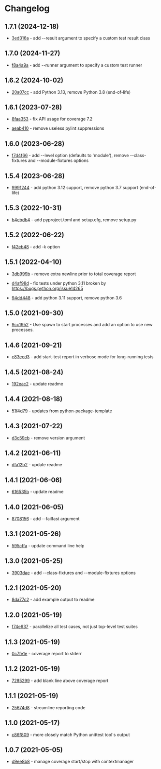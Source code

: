 # Changelog

## 1.7.1 (2024-12-18)

- [3ed316a](https://github.com/craigahobbs/unittest-parallel/commit/3ed316a) - add --result argument to specify a custom test result class

## 1.7.0 (2024-11-27)

- [f8a4a9a](https://github.com/craigahobbs/unittest-parallel/commit/f8a4a9a) - add --runner argument to specify a custom test runner

## 1.6.2 (2024-10-02)

- [20a07cc](https://github.com/craigahobbs/unittest-parallel/commit/20a07cc) - add Python 3.13, remove Python 3.8 \(end-of-life\)

## 1.6.1 (2023-07-28)

- [8faa353](https://github.com/craigahobbs/unittest-parallel/commit/8faa353) - fix API usage for coverage 7.2

- [aeab410](https://github.com/craigahobbs/unittest-parallel/commit/aeab410) - remove useless pylint suppressions

## 1.6.0 (2023-06-28)

- [f7d4f66](https://github.com/craigahobbs/unittest-parallel/commit/f7d4f66) - add --level option \(defaults to 'module'\), remove --class-fixtures and --module-fixtures options

## 1.5.4 (2023-06-28)

- [9991244](https://github.com/craigahobbs/unittest-parallel/commit/9991244) - add python 3.12 support, remove python 3.7 support \(end-of-life\)

## 1.5.3 (2022-10-31)

- [b4ebdb4](https://github.com/craigahobbs/unittest-parallel/commit/b4ebdb4) - add pyproject.toml and setup.cfg, remove setup.py

## 1.5.2 (2022-06-22)

- [f42eb48](https://github.com/craigahobbs/unittest-parallel/commit/f42eb48) - add -k option

## 1.5.1 (2022-04-10)

- [3db999b](https://github.com/craigahobbs/unittest-parallel/commit/3db999b) - remove extra newline prior to total coverage report

- [d4af98d](https://github.com/craigahobbs/unittest-parallel/commit/d4af98d) - fix tests under python 3.11 broken by https://bugs.python.org/issue14265

- [94dd448](https://github.com/craigahobbs/unittest-parallel/commit/94dd448) - add python 3.11 support, remove python 3.6

## 1.5.0 (2021-09-30)

- [9cc1952](https://github.com/craigahobbs/unittest-parallel/commit/9cc1952) - Use spawn to start processes and add an option to use new processes.

## 1.4.6 (2021-09-21)

- [c83ecd3](https://github.com/craigahobbs/unittest-parallel/commit/c83ecd3) - add start-test report in verbose mode for long-running tests

## 1.4.5 (2021-08-24)

- [192eac2](https://github.com/craigahobbs/unittest-parallel/commit/192eac2) - update readme

## 1.4.4 (2021-08-18)

- [51f4d79](https://github.com/craigahobbs/unittest-parallel/commit/51f4d79) - updates from python-package-template

## 1.4.3 (2021-07-22)

- [d3c59cb](https://github.com/craigahobbs/unittest-parallel/commit/d3c59cb) - remove version argument

## 1.4.2 (2021-06-11)

- [dfa12b2](https://github.com/craigahobbs/unittest-parallel/commit/dfa12b2) - update readme

## 1.4.1 (2021-06-06)

- [616535b](https://github.com/craigahobbs/unittest-parallel/commit/616535b) - update readme

## 1.4.0 (2021-06-05)

- [8708156](https://github.com/craigahobbs/unittest-parallel/commit/8708156) - add --failfast argument

## 1.3.1 (2021-05-26)

- [595cffa](https://github.com/craigahobbs/unittest-parallel/commit/595cffa) - update command line help

## 1.3.0 (2021-05-25)

- [3903dae](https://github.com/craigahobbs/unittest-parallel/commit/3903dae) - add --class-fixtures and --module-fixtures options

## 1.2.1 (2021-05-20)

- [8da77c2](https://github.com/craigahobbs/unittest-parallel/commit/8da77c2) - add example output to readme

## 1.2.0 (2021-05-19)

- [f74e637](https://github.com/craigahobbs/unittest-parallel/commit/f74e637) - parallelize all test cases, not just top-level test suites

## 1.1.3 (2021-05-19)

- [0c7fe1e](https://github.com/craigahobbs/unittest-parallel/commit/0c7fe1e) - coverage report to stderr

## 1.1.2 (2021-05-19)

- [7285299](https://github.com/craigahobbs/unittest-parallel/commit/7285299) - add blank line above coverage report

## 1.1.1 (2021-05-19)

- [25674d8](https://github.com/craigahobbs/unittest-parallel/commit/25674d8) - streamline reporting code

## 1.1.0 (2021-05-17)

- [c86f809](https://github.com/craigahobbs/unittest-parallel/commit/c86f809) - more closely match Python unittest tool's output

## 1.0.7 (2021-05-05)

- [d9ee8b8](https://github.com/craigahobbs/unittest-parallel/commit/d9ee8b8) - manage coverage start/stop with contextmanager
